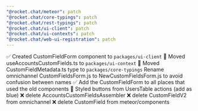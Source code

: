 ```yaml
---
"@rocket.chat/meteor": patch
"@rocket.chat/core-typings": patch
"@rocket.chat/rest-typings": patch
"@rocket.chat/ui-client": patch
"@rocket.chat/ui-contexts": patch
"@rocket.chat/web-ui-registration": patch
---
```


✅ Created CustomFieldForm component to `packages/ui-client`
🔀 Moved useAccountsCustomFields.ts to `packages/ui-context`
🔀 Moved CustomFieldMetadata.ts type to `packages/core-typings`
Rename omnichannel CustomFieldsForm.js to NewCustomFieldsForm.js to avoid confusion between names
✅ Add the CustomFieldForm to all places that used the old components
🎨 Styled buttons from UsersTable actions (add as blue)
❌ delete AccountsCustomFieldsAssembler
❌ delete CustomFieldV2 from omnichannel
❌ delete CustomField from meteor/components
